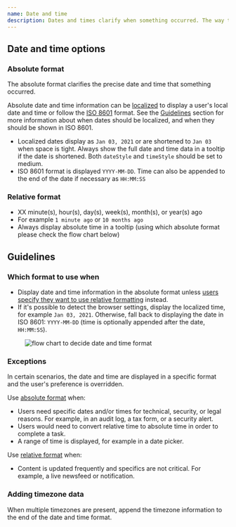 ```yaml
---
name: Date and time
description: Dates and times clarify when something occurred. The way they are formatted should be informative, not disruptive. While users can choose a preferred date and time format, there are occasions when we default to a specified format instead. 
---
```


## Date and time options

### Absolute format

The absolute format clarifies the precise date and time that something occurred. 

Absolute date and time information can be [localized](https://developer.mozilla.org/en-US/docs/Web/JavaScript/Reference/Global_Objects/Intl/DateTimeFormat/DateTimeFormat) to display a user's local date and time or follow the [ISO 8601](https://www.iso.org/iso-8601-date-and-time-format.html) format. See the [Guidelines](#Guidelines) section for more information about when dates should be localized, and when they should be shown in ISO 8601.
  - Localized dates display as `Jan 03, 2021` or are shortened to `Jan 03` when space is tight. Always show the full date and time data in a tooltip if the date is shortened. Both `dateStyle` and `timeStyle` should be set to medium. 
  - ISO 8601 format is displayed `YYYY-MM-DD`. Time can also be appended to the end of the date if necessary as `HH:MM:SS`

### Relative format

- XX minute(s), hour(s), day(s), week(s), month(s), or year(s) ago
- For example `1 minute ago` or `10 months ago`
- Always display absolute time in a tooltip (using which absolute format please check the flow chart below)

## Guidelines

### Which format to use when

- Display date and time information in the absolute format unless [users specify they want to use relative formatting](https://docs.gitlab.com/ee/user/profile/preferences.html#use-relative-times) instead.
- If it's possible to detect the browser settings, display the localized time, for example `Jan 03, 2021`. Otherwise, fall back to displaying the date in ISO 8601: `YYYY-MM-DD` (time is optionally appended after the date, `HH:MM:SS`).

<figure class="figure" role="figure" aria-label="Date picker structure">
  <img class="figure-img" src="/img/Date and time format flow chart.png" alt="flow chart to decide date and time format" role="img" />
</figure>

### Exceptions

In certain scenarios, the date and time are displayed in a specific format and the user's preference is overridden.

Use [absolute format](#absolute-format) when:
- Users need specific dates and/or times for technical, security, or legal reasons. For example, in an audit log, a tax form, or a security alert.
- Users would need to convert relative time to absolute time in order to complete a task.
- A range of time is displayed, for example in a date picker.

Use [relative format](#relative-format) when:
- Content is updated frequently and specifics are not critical. For example, a live newsfeed or notification.

### Adding timezone data

When multiple timezones are present, append the timezone information to the end of the date and time format.
